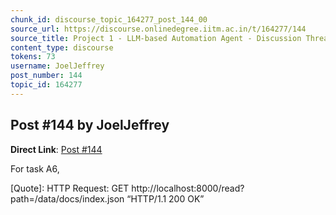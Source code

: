 ```yaml
---
chunk_id: discourse_topic_164277_post_144_00
source_url: https://discourse.onlinedegree.iitm.ac.in/t/164277/144
source_title: Project 1 - LLM-based Automation Agent - Discussion Thread [TDS Jan 2025]
content_type: discourse
tokens: 73
username: JoelJeffrey
post_number: 144
topic_id: 164277
---
```


## Post #144 by JoelJeffrey

**Direct Link**: [Post #144](https://discourse.onlinedegree.iitm.ac.in/t/164277/144)

For task A6,

[Quote]: 
HTTP Request: GET http://localhost:8000/read?path=/data/docs/index.json “HTTP/1.1 200 OK”
